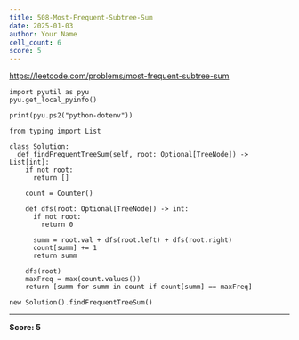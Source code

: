 ```yaml
---
title: 508-Most-Frequent-Subtree-Sum
date: 2025-01-03
author: Your Name
cell_count: 6
score: 5
---
```


https://leetcode.com/problems/most-frequent-subtree-sum


```
import pyutil as pyu
pyu.get_local_pyinfo()
```


```
print(pyu.ps2("python-dotenv"))
```


```
from typing import List
```


```
class Solution:
  def findFrequentTreeSum(self, root: Optional[TreeNode]) -> List[int]:
    if not root:
      return []

    count = Counter()

    def dfs(root: Optional[TreeNode]) -> int:
      if not root:
        return 0

      summ = root.val + dfs(root.left) + dfs(root.right)
      count[summ] += 1
      return summ

    dfs(root)
    maxFreq = max(count.values())
    return [summ for summ in count if count[summ] == maxFreq]
```


```
new Solution().findFrequentTreeSum()
```


---
**Score: 5**